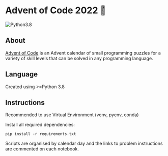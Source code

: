 # Advent of Code 2022 🎅
![Python3.8](https://img.shields.io/badge/Python-3.8-blue)

## About
[Advent of Code](https://adventofcode.com/2022) is an Advent calendar of small programming puzzles for a variety of skill levels that can be solved in any programming language.

## Language 

Created using >=Python 3.8

## Instructions 

Recommended to use Virtual Environment (venv, pyenv, conda)

Install all required dependencies:
```
pip install -r requirements.txt
```
Scripts are organised by calendar day and the links to problem instructions are commented on each notebook. 
